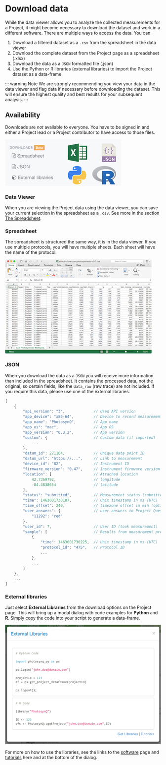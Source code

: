 # Download data <Badge text="beta" type="warn"/>

While the data viewer allows you to analyze the collected measurements for a Project, it might become necessary to download the dataset and work in a different software. There are multiple ways to access the data. You can:

1. Download a filtered dataset as a `.csv` from the spreadsheet in the data viewer
2. Download the complete dataset from the Project page as a spreadsheet (.xlsx)
3. Download the data as a `JSON` formatted file (.json)
4. Use the Python or R libraries (external libraries) to import the Project dataset as a data-frame

::: warning Note
We are strongly recommending you view your data in the data viewer and flag data if necessary before downloading the dataset. This will ensure the highest quality and best results for your subsequent analysis.
:::

## Availability

Downloads are *not* available to everyone. You have to be signed in and either a Project lead or a Project contributor to have access to those files.

![Download Options on the Project Page.](./images/download-options.png)

### Data Viewer

When you are viewing the Project data using the data viewer, you can save your current selection in the spreadsheet as a `.csv`. See more in the section [The Spreadsheet](./the-spreadsheet.md).

### Spreadsheet

The spreadsheet is structured the same way, it is in the data viewer. If you use multiple protocols, you will have multiple sheets. Each sheet will have the name of the protocol.

![Spreadsheet opened in Excel](./images/download-spreadsheet.png)

### JSON

When you download the data as a `JSON` you will receive more information than included in the spreadsheet. It contains the processed data, not the original, so certain fields, like the `data_raw` (raw trace) are not included. If you require this data, please use one of the external libraries.

```javascript
[
    {
        "api_version": "3",             // Used API version
        "app_device": "x86-64",         // Device to record measurement
        "app_name": "PhotosynQ",        // App name
        "app_os": "mac",                // App OS
        "app_version": "0.3.2",         // App version
        "custom": {                     // Custom data (if imported)
            ...
        },
        "datum_id": 271164,             // Unique data point ID
        "datum_url": "https://...",     // Link to measurement
        "device_id": "82",              // Instrument ID
        "firmware_version": "0.47",     // Instrument firmware version
        "location": [                   // Attached location
            42.7369792,                 // longitude
            -84.4838654                 // latitude
        ],
        "status": "submitted",          // Measurement status (submitted/flagged)
        "time": 1463001730187,          // Unix timestamp in ms (UTC)
        "time_offset": 240,             // timezone offset in min (optional)
        "user_answers": {               // user answers to Project Questions
            "11292": "red"
        },
        "user_id": 7,                   // User ID (took measurement)
        "sample": [                     // Results from measurement protocol
            {
                "time": 1463001730225,  // Unix timestamp in ms (UTC)
                "protocol_id": "475",   // Protocol ID
                ...
            },
            ...
        ]
    },
    ...
]
```

### External libraries

Just select **External Libraries** from the download options on the Project page. This will bring up a modal dialog with code examples for **Python** and **R**. Simply copy the code into your script to generate a data-frame.

![Dialog with code snippet to import the Project data into a data-frame](./images/external-libraries.png)

For more on how to use the libraries, see the links to the [software](https://photosynq.org/software#analysis) page and [tutorials](tutorials/analysis) here and at the bottom of the dialog.

